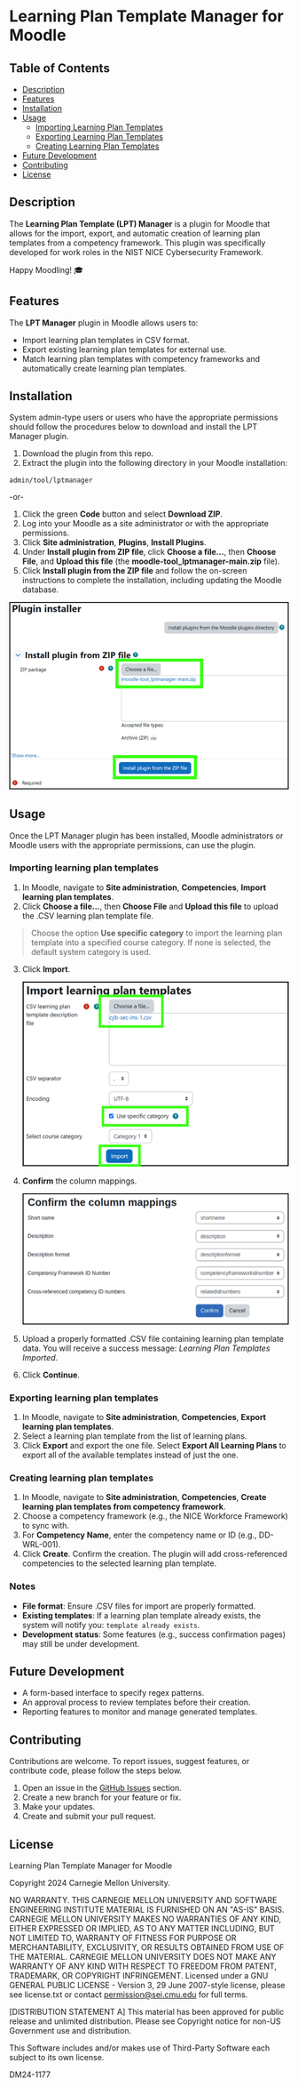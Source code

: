 # Learning Plan Template Manager for Moodle 

## Table of Contents

- [Description](#description)
- [Features](#features)
- [Installation](#installation)
- [Usage](#usage)
  - [Importing Learning Plan Templates](#importing-learning-plan-templates)
  - [Exporting Learning Plan Templates](#exporting-learning-plan-templates)
  - [Creating Learning Plan Templates](#creating-learning-plan-templates)
- [Future Development](#future-development)
- [Contributing](#contributing)
- [License](#license)

## Description

The **Learning Plan Template (LPT) Manager** is a plugin for Moodle that allows for the import, export, and automatic creation of learning plan templates from a competency framework. This plugin was specifically developed for work roles in the NIST NICE Cybersecurity Framework.

Happy Moodling! 🎓

## Features

The **LPT Manager** plugin in Moodle allows users to:

- Import learning plan templates in CSV format. 
- Export existing learning plan templates for external use.
- Match learning plan templates with competency frameworks and automatically create learning plan templates.

## Installation

System admin-type users or users who have the appropriate permissions should follow the procedures below to download and install the LPT Manager plugin.

1. Download the plugin from this repo.
2. Extract the plugin into the following directory in your Moodle installation:

```
admin/tool/lptmanager
```

-or-

1. Click the green **Code** button and select **Download ZIP**.
2. Log into your Moodle as a site administrator or with the appropriate permissions.
3. Click **Site administration**, **Plugins**, **Install Plugins**.
4. Under **Install plugin from ZIP file**, click **Choose a file...**, then **Choose File**, and **Upload this file** (the **moodle-tool_lptmanager-main.zip** file).
5. Click **Install plugin from the ZIP file** and follow the on-screen instructions to complete the installation, including updating the Moodle database.

![](img/install-1.png)

## Usage

Once the LPT Manager plugin has been installed, Moodle administrators or Moodle users with the appropriate permissions, can use the plugin.

### Importing learning plan templates

1. In Moodle, navigate to **Site administration**, **Competencies**, **Import learning plan templates**.
2. Click **Choose a file...**, then **Choose File** and **Upload this file** to upload the .CSV learning plan template file.

>Choose the option **Use specific category** to import the learning plan template into a specified course category. If none is selected, the default system category is used.

3. Click **Import**.

   ![](img/import-2.png)

4. **Confirm** the column mappings.

   ![](img/confirm-columns.png)

5. Upload a properly formatted .CSV file containing learning plan template data. You will receive a success message: *Learning Plan Templates Imported*. 
6. Click **Continue**. 

### Exporting learning plan templates

1. In Moodle, navigate to **Site administration**, **Competencies**, **Export learning plan templates**.
2. Select a learning plan template from the list of learning plans.
3. Click **Export** and export the one file. Select **Export All Learning Plans** to export all of the available templates instead of just the one.

### Creating learning plan templates

1. In Moodle, navigate to **Site administration**, **Competencies**, **Create learning plan templates from competency framework**.
2. Choose a competency framework (e.g., the NICE Workforce Framework) to sync with.
3. For **Competency Name**, enter the competency name or ID (e.g., DD-WRL-001).
4. Click **Create**.  Confirm the creation. The plugin will add cross-referenced competencies to the selected learning plan template.

### Notes

- **File format**: Ensure .CSV files for import are properly formatted.
- **Existing templates**: If a learning plan template already exists, the system will notify you: `template already exists`.
- **Development status**: Some features (e.g., success confirmation pages) may still be under development.

## Future Development

- A form-based interface to specify regex patterns.
- An approval process to review templates before their creation.
- Reporting features to monitor and manage generated templates.

## Contributing

Contributions are welcome. To report issues, suggest features, or contribute code, please follow the steps below.   

1. Open an issue in the [GitHub Issues](https://github.com/cmu-sei/moodle-tool_lptmanager/issues) section.
2. Create a new branch for your feature or fix.
3. Make your updates.
4. Create and submit your pull request.

## License

Learning Plan Template Manager for Moodle

Copyright 2024 Carnegie Mellon University.

NO WARRANTY. THIS CARNEGIE MELLON UNIVERSITY AND SOFTWARE ENGINEERING INSTITUTE MATERIAL IS FURNISHED ON AN "AS-IS" BASIS. CARNEGIE MELLON UNIVERSITY MAKES NO WARRANTIES OF ANY KIND, EITHER EXPRESSED OR IMPLIED, AS TO ANY MATTER INCLUDING, BUT NOT LIMITED TO, WARRANTY OF FITNESS FOR PURPOSE OR MERCHANTABILITY, EXCLUSIVITY, OR RESULTS OBTAINED FROM USE OF THE MATERIAL. CARNEGIE MELLON UNIVERSITY DOES NOT MAKE ANY WARRANTY OF ANY KIND WITH RESPECT TO FREEDOM FROM PATENT, TRADEMARK, OR COPYRIGHT INFRINGEMENT. Licensed under a GNU GENERAL PUBLIC LICENSE - Version 3, 29 June 2007-style license, please see license.txt or contact permission@sei.cmu.edu for full terms.

[DISTRIBUTION STATEMENT A] This material has been approved for public release and unlimited distribution. Please see Copyright notice for non-US Government use and distribution.

This Software includes and/or makes use of Third-Party Software each subject to its own license.

DM24-1177
